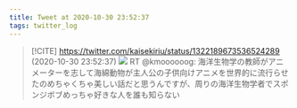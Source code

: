 ```yaml
---
title: Tweet at 2020-10-30 23:52:37
tags: twitter_log
---
```


> [!CITE] https://twitter.com/kaisekiriu/status/1322189673536524289 (2020-10-30 23:52:37)
> ![](https://twitter.com/kaisekiriu/status/1322189673536524289)
> RT @kmoooooog: 海洋生物学の教師がアニメーターを志して海綿動物が主人公の子供向けアニメを世界的に流行らせたのめちゃくちゃ美しい話だと思うんですが、周りの海洋生物学者でスポンジボブめっちゃ好きな人を誰も知らない
